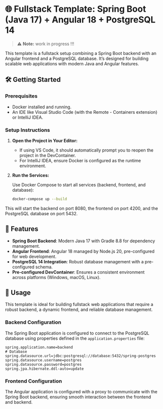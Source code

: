 # 🌐 Fullstack Template: Spring Boot (Java 17) + Angular 18 + PostgreSQL 14

> ⚠️ **Note:** work in progress !!!

This template is a fullstack setup combining a Spring Boot backend with an Angular frontend and a PostgreSQL database.
It’s designed for building scalable web applications with modern Java and Angular features.

## 🛠️ Getting Started

### Prerequisites

- Docker installed and running.
- An IDE like Visual Studio Code (with the Remote - Containers extension) or IntelliJ IDEA.

### Setup Instructions

1. **Open the Project in Your Editor:**

    - If using VS Code, it should automatically prompt you to reopen the project in the DevContainer.
    - For IntelliJ IDEA, ensure Docker is configured as the runtime environment.

2. **Run the Services:**

   Use Docker Compose to start all services (backend, frontend, and database):

   ```bash
   docker-compose up --build
   ```

This will start the backend on port 8080, the frontend on port 4200, and the PostgreSQL database on port 5432.

## 🧩 Features

- **Spring Boot Backend**: Modern Java 17 with Gradle 8.8 for dependency management.
- **Angular Frontend**: Angular 18 managed by Node.js 20, pre-configured for web development.
- **PostgreSQL 14 Integration**: Robust database management with a pre-configured schema.
- **Pre-configured DevContainer**: Ensures a consistent environment across platforms (Windows, macOS, Linux).

## 📝 Usage

This template is ideal for building fullstack web applications that require a robust backend, a dynamic frontend, and
reliable database management.

### Backend Configuration

The Spring Boot application is configured to connect to the PostgreSQL database using properties defined in the
`application.properties` file:

```properties
spring.application.name=backend
# Database
spring.datasource.url=jdbc:postgresql://database:5432/spring-postgres
spring.datasource.username=postgres
spring.datasource.password=postgres
spring.jpa.hibernate.ddl-auto=update
```

### Frontend Configuration

The Angular application is configured with a proxy to communicate with the Spring Boot backend, ensuring smooth
interaction between the frontend and backend.
